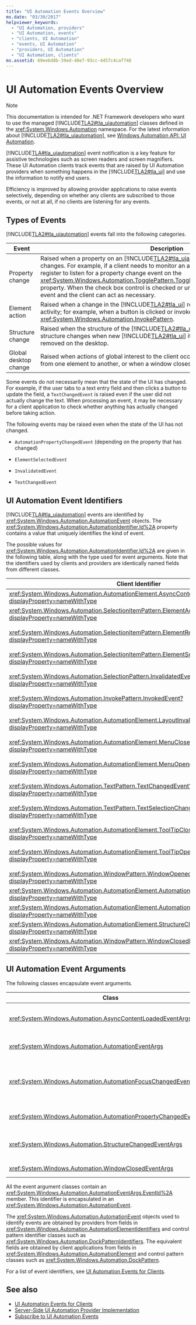 ```yaml
---
title: "UI Automation Events Overview"
ms.date: "03/30/2017"
helpviewer_keywords: 
  - "UI Automation, providers"
  - "UI Automation, events"
  - "clients, UI Automation"
  - "events, UI Automation"
  - "providers, UI Automation"
  - "UI Automation, clients"
ms.assetid: 69eebd8b-39ed-40e7-93cc-4457c4caf746
---
```

# UI Automation Events Overview
> [!NOTE]
> This documentation is intended for .NET Framework developers who want to use the managed [!INCLUDE[TLA2#tla_uiautomation](../../../includes/tla2sharptla-uiautomation-md.md)] classes defined in the <xref:System.Windows.Automation> namespace. For the latest information about [!INCLUDE[TLA2#tla_uiautomation](../../../includes/tla2sharptla-uiautomation-md.md)], see [Windows Automation API: UI Automation](/windows/win32/winauto/entry-uiauto-win32).  
  
 [!INCLUDE[TLA#tla_uiautomation](../../../includes/tlasharptla-uiautomation-md.md)] event notification is a key feature for assistive technologies such as screen readers and screen magnifiers. These UI Automation clients track events that are raised by UI Automation providers when something happens in the [!INCLUDE[TLA2#tla_ui](../../../includes/tla2sharptla-ui-md.md)] and use the information to notify end users.  
  
 Efficiency is improved by allowing provider applications to raise events selectively, depending on whether any clients are subscribed to those events, or not at all, if no clients are listening for any events.  
  
<a name="Types_of_Events"></a>   
## Types of Events  
 [!INCLUDE[TLA2#tla_uiautomation](../../../includes/tla2sharptla-uiautomation-md.md)] events fall into the following categories.  
  
|Event|Description|  
|-----------|-----------------|  
|Property change|Raised when a property on an [!INCLUDE[TLA2#tla_uiautomation](../../../includes/tla2sharptla-uiautomation-md.md)] element or control pattern changes. For example, if a client needs to monitor an application's check box control, it can register to listen for a property change event on the <xref:System.Windows.Automation.TogglePattern.TogglePatternInformation.ToggleState%2A> property. When the check box control is checked or unchecked, the provider raises the event and the client can act as necessary.|  
|Element action|Raised when a change in the [!INCLUDE[TLA2#tla_ui](../../../includes/tla2sharptla-ui-md.md)] results from end user or programmatic activity; for example, when a button is clicked or invoked through <xref:System.Windows.Automation.InvokePattern>.|  
|Structure change|Raised when the structure of the [!INCLUDE[TLA2#tla_uiautomation](../../../includes/tla2sharptla-uiautomation-md.md)] tree changes. The structure changes when new [!INCLUDE[TLA2#tla_ui](../../../includes/tla2sharptla-ui-md.md)] items become visible, hidden, or removed on the desktop.|  
|Global desktop change|Raised when actions of global interest to the client occur, such as when the focus shifts from one element to another, or when a window closes.|  
  
 Some events do not necessarily mean that the state of the UI has changed. For example, if the user tabs to a text entry field and then clicks a button to update the field, a `TextChangedEvent` is raised even if the user did not actually change the text. When processing an event, it may be necessary for a client application to check whether anything has actually changed before taking action.  
  
 The following events may be raised even when the state of the UI has not changed.  
  
- `AutomationPropertyChangedEvent` (depending on the property that has changed)  
  
- `ElementSelectedEvent`  
  
- `InvalidatedEvent`  
  
- `TextChangedEvent`  
  
<a name="UI_Automation_Event_Identifiers"></a>   
## UI Automation Event Identifiers  
 [!INCLUDE[TLA#tla_uiautomation](../../../includes/tlasharptla-uiautomation-md.md)] events are identified by <xref:System.Windows.Automation.AutomationEvent> objects. The <xref:System.Windows.Automation.AutomationIdentifier.Id%2A> property contains a value that uniquely identifies the kind of event.  
  
 The possible values for <xref:System.Windows.Automation.AutomationIdentifier.Id%2A> are given in the following table, along with the type used for event arguments. Note that the identifiers used by clients and providers are identically named fields from different classes.  
  
|Client Identifier|Provider identifier|Event Arguments Type|  
|-----------------------|-------------------------|--------------------------|  
|<xref:System.Windows.Automation.AutomationElement.AsyncContentLoadedEvent?displayProperty=nameWithType>|<xref:System.Windows.Automation.AutomationElementIdentifiers.AsyncContentLoadedEvent?displayProperty=nameWithType>|<xref:System.Windows.Automation.AsyncContentLoadedEventArgs>|  
|<xref:System.Windows.Automation.SelectionItemPattern.ElementAddedToSelectionEvent?displayProperty=nameWithType><br /><br /> <xref:System.Windows.Automation.SelectionItemPattern.ElementRemovedFromSelectionEvent?displayProperty=nameWithType><br /><br /> <xref:System.Windows.Automation.SelectionItemPattern.ElementSelectedEvent?displayProperty=nameWithType><br /><br /> <xref:System.Windows.Automation.SelectionPattern.InvalidatedEvent?displayProperty=nameWithType><br /><br /> <xref:System.Windows.Automation.InvokePattern.InvokedEvent?displayProperty=nameWithType><br /><br /> <xref:System.Windows.Automation.AutomationElement.LayoutInvalidatedEvent?displayProperty=nameWithType><br /><br /> <xref:System.Windows.Automation.AutomationElement.MenuClosedEvent?displayProperty=nameWithType><br /><br /> <xref:System.Windows.Automation.AutomationElement.MenuOpenedEvent?displayProperty=nameWithType><br /><br /> <xref:System.Windows.Automation.TextPattern.TextChangedEvent?displayProperty=nameWithType><br /><br /> <xref:System.Windows.Automation.TextPattern.TextSelectionChangedEvent?displayProperty=nameWithType><br /><br /> <xref:System.Windows.Automation.AutomationElement.ToolTipClosedEvent?displayProperty=nameWithType><br /><br /> <xref:System.Windows.Automation.AutomationElement.ToolTipOpenedEvent?displayProperty=nameWithType><br /><br /> <xref:System.Windows.Automation.WindowPattern.WindowOpenedEvent?displayProperty=nameWithType>|<xref:System.Windows.Automation.SelectionItemPatternIdentifiers.ElementAddedToSelectionEvent?displayProperty=nameWithType><br /><br /> <xref:System.Windows.Automation.SelectionItemPatternIdentifiers.ElementRemovedFromSelectionEvent?displayProperty=nameWithType><br /><br /> <xref:System.Windows.Automation.SelectionItemPatternIdentifiers.ElementSelectedEvent?displayProperty=nameWithType><br /><br /> <xref:System.Windows.Automation.SelectionPatternIdentifiers.InvalidatedEvent?displayProperty=nameWithType><br /><br /> <xref:System.Windows.Automation.InvokePatternIdentifiers.InvokedEvent?displayProperty=nameWithType><br /><br /> <xref:System.Windows.Automation.AutomationElementIdentifiers.LayoutInvalidatedEvent?displayProperty=nameWithType><br /><br /> <xref:System.Windows.Automation.AutomationElementIdentifiers.MenuClosedEvent?displayProperty=nameWithType><br /><br /> <xref:System.Windows.Automation.AutomationElementIdentifiers.MenuOpenedEvent?displayProperty=nameWithType><br /><br /> <xref:System.Windows.Automation.TextPatternIdentifiers.TextChangedEvent?displayProperty=nameWithType><br /><br /> <xref:System.Windows.Automation.TextPatternIdentifiers.TextSelectionChangedEvent?displayProperty=nameWithType><br /><br /> <xref:System.Windows.Automation.AutomationElementIdentifiers.ToolTipClosedEvent?displayProperty=nameWithType><br /><br /> <xref:System.Windows.Automation.AutomationElementIdentifiers.ToolTipOpenedEvent?displayProperty=nameWithType><br /><br /> <xref:System.Windows.Automation.WindowPatternIdentifiers.WindowOpenedEvent?displayProperty=nameWithType>|<xref:System.Windows.Automation.AutomationEventArgs>|  
|<xref:System.Windows.Automation.AutomationElement.AutomationFocusChangedEvent?displayProperty=nameWithType>|<xref:System.Windows.Automation.AutomationElementIdentifiers.AutomationFocusChangedEvent?displayProperty=nameWithType>|<xref:System.Windows.Automation.AutomationFocusChangedEventArgs>|  
|<xref:System.Windows.Automation.AutomationElement.AutomationPropertyChangedEvent?displayProperty=nameWithType>|<xref:System.Windows.Automation.AutomationElementIdentifiers.AutomationPropertyChangedEvent?displayProperty=nameWithType>|<xref:System.Windows.Automation.AutomationPropertyChangedEventArgs>|  
|<xref:System.Windows.Automation.AutomationElement.StructureChangedEvent?displayProperty=nameWithType>|<xref:System.Windows.Automation.AutomationElementIdentifiers.StructureChangedEvent?displayProperty=nameWithType>|<xref:System.Windows.Automation.StructureChangedEventArgs>|  
|<xref:System.Windows.Automation.WindowPattern.WindowClosedEvent?displayProperty=nameWithType>|<xref:System.Windows.Automation.WindowPatternIdentifiers.WindowClosedEvent?displayProperty=nameWithType>|<xref:System.Windows.Automation.WindowClosedEventArgs>|  
  
<a name="UI_Automation_Event_Arguments"></a>   
## UI Automation Event Arguments  
 The following classes encapsulate event arguments.  
  
|Class|Description|  
|-----------|-----------------|  
|<xref:System.Windows.Automation.AsyncContentLoadedEventArgs>|Contains information about the asynchronous loading of content, including the percentage of loading completed.|  
|<xref:System.Windows.Automation.AutomationEventArgs>|Contains information about a simple event that requires no extra data.|  
|<xref:System.Windows.Automation.AutomationFocusChangedEventArgs>|Contains information about a change in input focus from one element to another. Events of this type are raised by the [!INCLUDE[TLA2#tla_uiautomation](../../../includes/tla2sharptla-uiautomation-md.md)] system, not by providers.|  
|<xref:System.Windows.Automation.AutomationPropertyChangedEventArgs>|Contains information about a change in a property value of an element or control pattern.|  
|<xref:System.Windows.Automation.StructureChangedEventArgs>|Contains information about a change in the [!INCLUDE[TLA2#tla_uiautomation](../../../includes/tla2sharptla-uiautomation-md.md)] tree.|  
|<xref:System.Windows.Automation.WindowClosedEventArgs>|Contains information about a window closing.|  
  
 All the event argument classes contain an <xref:System.Windows.Automation.AutomationEventArgs.EventId%2A> member. This identifier is encapsulated in an <xref:System.Windows.Automation.AutomationEvent>.  
  
 The <xref:System.Windows.Automation.AutomationEvent> objects used to identify events are obtained by providers from fields in <xref:System.Windows.Automation.AutomationElementIdentifiers> and control pattern identifier classes such as <xref:System.Windows.Automation.DockPatternIdentifiers>. The equivalent fields are obtained by client applications from fields in <xref:System.Windows.Automation.AutomationElement> and control pattern classes such as <xref:System.Windows.Automation.DockPattern>.  
  
 For a list of event identifiers, see [UI Automation Events for Clients](ui-automation-events-for-clients.md).  
  
## See also

- [UI Automation Events for Clients](ui-automation-events-for-clients.md)
- [Server-Side UI Automation Provider Implementation](server-side-ui-automation-provider-implementation.md)
- [Subscribe to UI Automation Events](subscribe-to-ui-automation-events.md)

